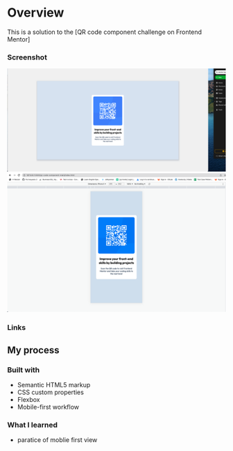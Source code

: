 # Overview

This is a solution to the [QR code component challenge on Frontend Mentor]

### Screenshot

![](./Screenshot-desktop-view.png)
![](./Screenshot-mobile-view.png)

### Links

## My process

### Built with

- Semantic HTML5 markup
- CSS custom properties
- Flexbox
- Mobile-first workflow

### What I learned

- paratice of moblie first view

